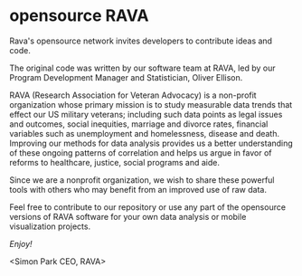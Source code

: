 # opensource RAVA

Rava's opensource network invites developers to contribute ideas and code.

The original code was written by our software team at RAVA, led by our Program Development Manager and Statistician, Oliver Ellison.

RAVA (Research Association for Veteran Advocacy) is a non-profit organization whose primary mission is to study measurable data trends that effect our US military veterans; including such data points as legal issues and outcomes, social inequities, marriage and divorce rates, financial variables such as unemployment and homelessness, disease and death.  
Improving our methods for data analysis provides us a better understanding of these ongoing patterns of correlation and helps us argue in favor of reforms to healthcare, justice, social programs and aide.

Since we are a nonprofit organization, we wish to share these powerful tools with others who may benefit from an improved use of raw data.

Feel free to contribute to our repository or use any part of the opensource versions of RAVA software for your own data analysis or mobile visualization projects.

*Enjoy!*

<Simon Park
CEO, RAVA>

